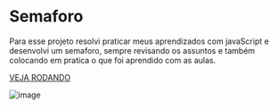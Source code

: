# Semaforo
Para esse projeto resolvi praticar meus aprendizados com javaScript e desenvolvi um semaforo, sempre revisando os assuntos e também colocando em pratica 
o que foi aprendido com as aulas.

<a href="https://thomascsantos.github.io/Semaforo/">VEJA RODANDO</a>

![image](https://user-images.githubusercontent.com/89115600/186011103-594ee935-4c54-40f3-8988-2346b2a944ab.png)
